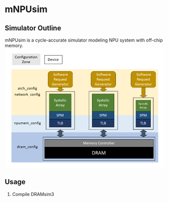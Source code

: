 # mNPUsim

## Simulator Outline
mNPUsim is a cycle-accurate simulator modeling NPU system with off-chip memory.
![Overview](./mnpusim_multinpu_overview.png)


## Usage
1. Compile DRAMsim3
